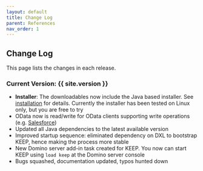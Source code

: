 ```yaml
---
layout: default
title: Change Log
parent: References
nav_order: 1
---
```


## Change Log

This page lists the changes in each release.

### Current Version: {{ site.version }}

- **Installer**: The downloadables now include the Java based installer. See [installation](../installation) for details. Currently the installer has been tested on Linux only, but you are free to try
- OData now is read/write for OData clients supporting write operations (e.g. [Salesforce](../usingkeep/salesforce))
- Updated all Java dependencies to the latest available version
- Improved startup sequence: eliminated dependency on DXL to bootstrap KEEP, hence making the process more stable
- New Domino server add-in task created for KEEP. You now can start KEEP using `load keep` at the Domino server console
- Bugs squashed, documentation updated, typos hunted down
